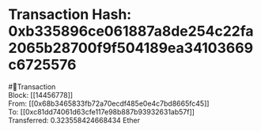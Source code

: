 
Transaction Hash: 0xb335896ce061887a8de254c22fa2065b28700f9f504189ea34103669c6725576
====================================================================================
  
#💸Transaction  
Block: [[14456778]]  
From: [[0x68b3465833fb72a70ecdf485e0e4c7bd8665fc45]]  
To: [[0xc81dd74061d63cfe117e98b887b93932631ab57f]]  
Transferred: 0.323558424668434 Ether